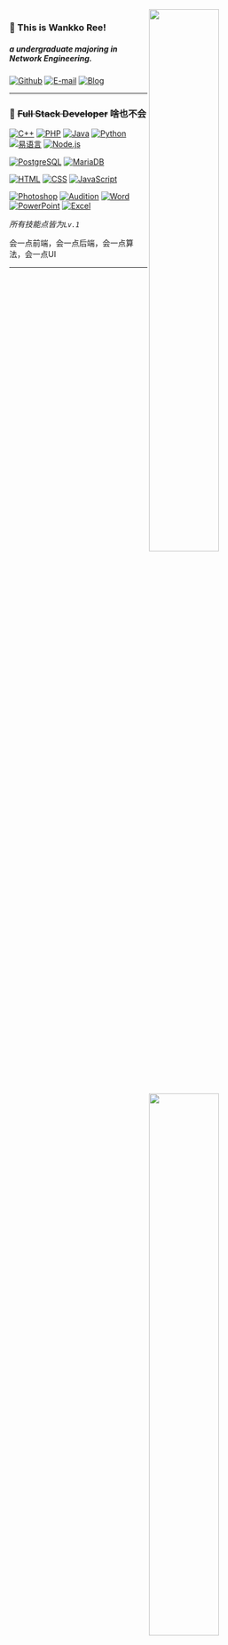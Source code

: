 <img width="50%" align="right" src="https://github-readme-stats.vercel.app/api?username=WankkoRee&show_icons=true&bg_color=30,e96443,904e95&title_color=fff&text_color=fff&icon_color=fff&hide=contribs&locale=cn&include_all_commits=true" />

### 👋 This is Wankko Ree!
##### a undergraduate majoring in Network Engineering.

[![Github](https://img.shields.io/badge/-Github-000?style=flat&logo=Github&logoColor=white)](https://github.com/WankkoRee)
[![E-mail](https://img.shields.io/badge/-Email-FFE01B?style=flat&logo=mail.ru&logoColor=black)](mailto:wkr@wkr.moe)
[![Blog](https://img.shields.io/badge/-Blog-blue?style=flat&logo=wordpress&logoColor=white)](https://www.wkr.moe)

---

<img width="50%" align="right" src="https://github-readme-stats-taupe-two.vercel.app/api/wakatime?username=wankkoree&langs_count=5&bg_color=30,e96443,904e95&title_color=fff&text_color=ddd&locale=cn" />

### 🔧 ~~Full Stack Developer~~ 啥也不会

[![C++](https://img.shields.io/badge/-C++-00599C?style=flat&logo=c%2B%2B&logoColor=white)](#)
[![PHP](https://img.shields.io/badge/-PHP-777BB4?style=flat&logo=php&logoColor=white)](#)
[![Java](https://img.shields.io/badge/-Java-007396?style=flat&logo=java&logoColor=white)](#)
[![Python](https://img.shields.io/badge/-Python-3776AB?style=flat&logo=python&logoColor=white)](#)
[![易语言](https://img.shields.io/badge/-易语言-F00?style=flat&logo=&logoColor=white)](#)
[![Node.js](https://img.shields.io/badge/-Node.js-339933?style=flat&logo=nodedotjs&logoColor=white)](#)

[![PostgreSQL](https://img.shields.io/badge/-PostgreSQL-336791?style=flat&logo=postgresql&logoColor=white)](#)
[![MariaDB](https://img.shields.io/badge/-MariaDB-003545?style=flat&logo=mariadb&logoColor=white)](#)

[![HTML](https://img.shields.io/badge/-HTML-E34F26?style=flat&logo=html5&logoColor=white)](#)
[![CSS](https://img.shields.io/badge/-CSS-1572B6?style=flat&logo=css3&logoColor=white)](#)
[![JavaScript](https://img.shields.io/badge/-JavaScript-F7DF1E?style=flat&logo=javascript&logoColor=black)](#)

[![Photoshop](https://img.shields.io/badge/-Photoshop-00c8f9?style=flat&logo=adobe%20photoshop&logoColor=white)](#)
[![Audition](https://img.shields.io/badge/-Audition-0dddb8?style=flat&logo=adobe%20audition&logoColor=white)](#)
[![Word](https://img.shields.io/badge/-Word-2B579A?style=flat&logo=microsoft%20word&logoColor=white)](#)
[![PowerPoint](https://img.shields.io/badge/-PowerPoint-B7472A?style=flat&logo=microsoft%20powerpoint&logoColor=white)](#)
[![Excel](https://img.shields.io/badge/-Excel-217346?style=flat&logo=microsoft%20excel&logoColor=white)](#)

*所有技能点皆为`Lv.1`*

会一点前端，会一点后端，会一点算法，会一点UI

---

